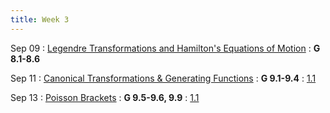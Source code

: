 ```yaml
---
title: Week 3
---
```


Sep 09
: [Legendre Transformations and Hamilton's Equations of Motion](#)
  : **G 8.1-8.6**

Sep 11
: [Canonical Transformations & Generating Functions](#)
  : **G 9.1-9.4**
  : [1.1](#)

Sep 13
: [Poisson Brackets](#)
  : **G 9.5-9.6, 9.9**
  : [1.1](#)